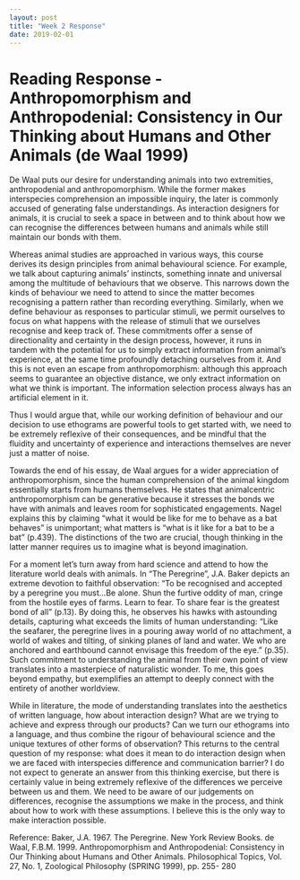 ```yaml
---
layout: post
title: "Week 2 Response"
date: 2019-02-01
---
```


# Reading Response - Anthropomorphism and Anthropodenial: Consistency in Our Thinking about Humans and Other Animals (de Waal 1999) 
De Waal puts our desire for understanding animals into two extremities, anthropodenial and anthropomorphism. While the former makes interspecies comprehension an impossible inquiry, the later is commonly accused of generating false understandings. As interaction designers for animals, it is crucial to seek a space in between and to think about how we can recognise the differences between humans and animals while still maintain our bonds with them. 

Whereas animal studies are approached in various ways, this course derives its design principles from animal behavioural science. For example, we talk about capturing animals’ instincts, something innate and universal among the multitude of behaviours that we observe. This narrows down the kinds of behaviour we need to attend to since the matter becomes recognising a pattern rather than recording everything. Similarly, when we define behaviour as responses to particular stimuli, we permit ourselves to focus on what happens with the release of stimuli that we ourselves recognise and keep track of. These commitments offer a sense of directionality and certainty in the design process, however, it runs in tandem with the potential for us to simply extract information from animal’s experience, at the same time profoundly detaching ourselves from it. And this is not even an escape from anthropomorphism: although this approach seems to guarantee an objective distance, we only extract information on what we think is important. The information selection process always has an artificial element in it. 

Thus I would argue that, while our working definition of behaviour and our decision to use ethograms are powerful tools to get started with, we need to be extremely reflexive of their consequences, and be mindful that the fluidity and uncertainty of experience and interactions themselves are never just a matter of noise. 

Towards the end of his essay, de Waal argues for a wider appreciation of anthropomorphism, since the human comprehension of the animal kingdom essentially starts from humans themselves. He states that animalcentric anthropomorphism can be generative because it stresses the bonds we have with animals and leaves room for sophisticated engagements. Nagel explains this by claiming “what it would be like for me to behave as a bat behaves” is unimportant; what matters is “what is it like for a bat to be a bat” (p.439). The distinctions of the two are crucial, though thinking in the latter manner requires us to imagine what is beyond imagination. 

For a moment let’s turn away from hard science and attend to how the literature world deals with animals. In “The Peregrine”, J.A. Baker depicts an extreme devotion to faithful observation: “To be recognised and accepted by a peregrine you must…Be alone. Shun the furtive oddity of man, cringe from the hostile eyes of farms. Learn to fear. To share fear is the greatest bond of all” (p.13). By doing this, he observes his hawks with astounding details, capturing what exceeds the limits of human understanding: “Like the seafarer, the peregrine lives in a pouring away world of no attachment, a world of wakes and tilting, of sinking planes of land and water. We who are anchored and earthbound cannot envisage this freedom of the eye.” (p.35). Such commitment to understanding the animal from their own point of view translates into a masterpiece of naturalistic wonder. To me, this goes beyond empathy, but exemplifies an attempt to deeply connect with the entirety of another worldview. 

While in literature, the mode of understanding translates into the aesthetics of written language, how about interaction design? What are we trying to achieve and express through our products? Can we turn our ethograms into a language, and thus combine the rigour of behavioural science and the unique textures of other forms of observation? This returns to the central question of my response: what does it mean to do interaction design when we are faced with interspecies difference and communication barrier? I do not expect to generate an answer from this thinking exercise, but there is certainly value in being extremely reflexive of the differences we perceive between us and them. We need to be aware of our judgements on differences, recognise the assumptions we make in the process, and think about how to work with these assumptions. I believe this is the only way to make interaction possible. 

Reference: 
Baker, J.A. 1967. The Peregrine. New York Review Books. 
de Waal, F.B.M. 1999. Anthropomorphism and Anthropodenial: Consistency in Our Thinking about Humans and Other Animals. Philosophical Topics, Vol. 27, No. 1, Zoological Philosophy (SPRING 1999), pp. 255- 280

